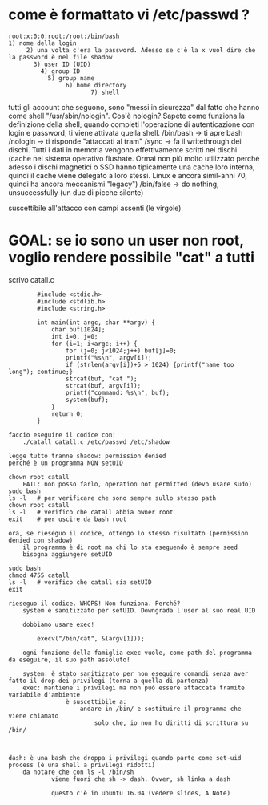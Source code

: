 # come è formattato vi /etc/passwd   ?

	root:x:0:0:root:/root:/bin/bash
	1) nome della login
		 2) una volta c'era la password. Adesso se c'è la x vuol dire che la password è nel file shadow
		   3) user ID (UID)
		     4) group ID
		       5) group name
		       		6) home directory
		       			   7) shell
tutti gli account che seguono, sono "messi in sicurezza" dal fatto che hanno come shell "/usr/sbin/nologin".
	Cos'è nologin? Sapete come funziona la definizione della shell, quando completi l'operazione di autenticazione con login e password, ti viene attivata quella shell.
	/bin/bash -> ti apre bash
	/nologin  -> ti risponde "attaccati al tram"
	/sync	  -> fa il writethrough dei dischi. Tutti i dati in memoria vengono effettivamente scritti nei dischi (cache nel sistema operativo flushate. Ormai non più molto utilizzato perché adesso i dischi magnetici o SSD hanno tipicamente una cache loro interna, quindi il cache viene delegato a loro stessi. Linux è ancora simil-anni 70, quindi ha ancora meccanismi "legacy")
	/bin/false -> do nothing, unsuccessfully (un due di picche silente)

suscettibile all'attacco con campi assenti (le virgole)



# GOAL: se io sono un user non root, voglio rendere possibile "cat" a tutti

scrivo catall.c
```
		#include <stdio.h>
		#include <stdlib.h>
		#include <string.h>

		int main(int argc, char **argv) {
			char buf[1024];
			int i=0, j=0;
			for (i=1; i<argc; i++) {
				for (j=0; j<1024;j++) buf[j]=0;
				printf("%s\n", argv[i]);
				if (strlen(argv[i])+5 > 1024) {printf("name too long"); continue;}
				strcat(buf, "cat ");
				strcat(buf, argv[i]);
				printf("command: %s\n", buf);
				system(buf);
			}
			return 0;
		}
```
	faccio eseguire il codice con:
		./catall catall.c /etc/passwd /etc/shadow

	legge tutto tranne shadow: permission denied
	perché è un programma NON setUID

	chown root catall
		FAIL: non posso farlo, operation not permitted (devo usare sudo)
	sudo bash
	ls -l	# per verificare che sono sempre sullo stesso path
	chown root catall 
	ls -l 	# verifico che catall abbia owner root
	exit	# per uscire da bash root

	ora, se rieseguo il codice, ottengo lo stesso risultato (permission denied con shadow)
		il programma è di root ma chi lo sta eseguendo è sempre seed
		bisogna aggiungere setUID

	sudo bash
	chmod 4755 catall
	ls -l 	# verifico che catall sia setUID
	exit

	rieseguo il codice. WHOPS! Non funziona. Perché?
		system è sanitizzato per setUID. Downgrada l'user al suo real UID

		dobbiamo usare exec!

			execv("/bin/cat", &(argv[1]));

		ogni funzione della famiglia exec vuole, come path del programma da eseguire, il suo path assoluto!

		system: è stato sanitizzato per non eseguire comandi senza aver fatto il drop dei privilegi (torna a quella di partenza)
		exec: mantiene i privilegi ma non può essere attaccata tramite variabile d'ambiente
					è suscettibile a:
						andare in /bin/ e sostituire il programma che viene chiamato
							solo che, io non ho diritti di scrittura su /bin/



	dash: è una bash che droppa i privilegi quando parte come set-uid process (è una shell a privilegi ridotti)
		da notare che con ls -l /bin/sh
				viene fuori che sh -> dash. Ovver, sh linka a dash

				questo c'è in ubuntu 16.04 (vedere slides, A Note)

